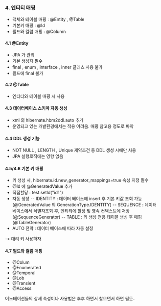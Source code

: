 ### 4. 엔티티 매핑 
- 객체와 테이블 매핑 : @Entity , @Table
- 기본키 매핑 : @Id
- 필드와 컬럼 매핑 : @Column


#### 4.1 @Entity 
- JPA 가 관리 
- 기본 생성자 필수 
- final , enum , interface , inner 클래스 사용 불가 
- 필드에 final 불가 

#### 4.2 @Table
- 엔티티와 테이블 매핑 시 사용 

#### 4.3 데이터베이스 스키마 자동 생성
- xml 의 hibernate.hbm2ddl.auto 추가 
- 운영되고 있는 개발환경에서는 적용 어려움. 매핑 참고용 정도로 파악 

#### 4.4 DDL 생성 기능
- NOT NULL , LENGTH , Unique 제약조건 등 DDL 생성 시에만 사용
- JPA 실행로직에는 영향 없음 

#### 4.5/4.6 기본 키 매핑 
- 키 생성 시, hibernate.id.new_generator_mappings=true 속성 지정 필수 
- @Id 에 @GeneratedValue 추가 
- 직접할당 : test.setId("id1")
- 자동 생성 
  -- IDENTITY : 데이터 베이스에 insert 후 기본 키값 조회 가능 (@GeneratedValue 의 GenerationType.IDENTITY)
  -- SEQUENCE : 데이터 베이스에서 식별자조회 후, 엔티티에 할당 및 영속 컨택스트에 저장 (@SequenceGenerator)
  -- TABLE : 키 생성 전용 테이블 생성 후 매핑 (@TableGenerator)
- AUTO 전략 : 데이터 베이스에 따라 자동 설정 

-> 대리 키 사용하자 

#### 4.7 필드와 컬럼 매핑 
- @Colum
- @Enumerated
- @Temporal
- @Lob
- @Transient
- @Access

어노테이션들의 상세 속성이나 사용법은 추후 하면서 찾으면서 하면 될듯.. 
